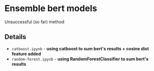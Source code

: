 # Ensemble bert models
Unsuccessful (so far) method
## Details
- `catboost.ipynb` - **using catboost to sum bert's results + cosine dist feature added**
- `random-forest.ipynb` - **using RandomForestClassifier to sum bert's results**
